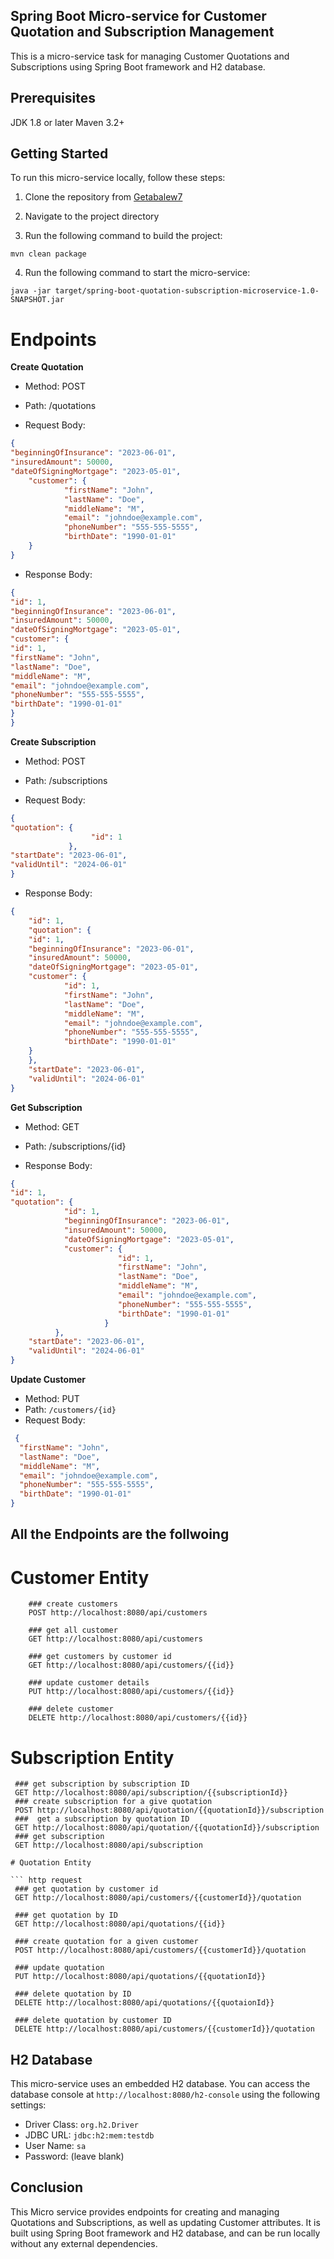 ## Spring Boot Micro-service for Customer Quotation and Subscription Management
This is a micro-service task for managing Customer Quotations and Subscriptions using Spring Boot framework and H2 database.

## Prerequisites
JDK 1.8 or later
Maven 3.2+
##  Getting Started
To run this micro-service locally, follow these steps:

1.  Clone the repository from [Getabalew7](https://github.com/Getabalew7/Microservice-Task.git)

2.  Navigate to the project directory

3.  Run the following command to build the project:

`mvn clean package`

4.  Run the following command to start the micro-service:

`java -jar target/spring-boot-quotation-subscription-microservice-1.0-SNAPSHOT.jar
`

# Endpoints

**Create Quotation**

* Method: POST

* Path: /quotations

* Request Body:

``` json
{
"beginningOfInsurance": "2023-06-01",
"insuredAmount": 50000,
"dateOfSigningMortgage": "2023-05-01",
    "customer": {
            "firstName": "John",
            "lastName": "Doe",
            "middleName": "M",
            "email": "johndoe@example.com",
            "phoneNumber": "555-555-5555",
            "birthDate": "1990-01-01"
    }
}
```
* Response Body:

``` json
{
"id": 1,
"beginningOfInsurance": "2023-06-01",
"insuredAmount": 50000,
"dateOfSigningMortgage": "2023-05-01",
"customer": {
"id": 1,
"firstName": "John",
"lastName": "Doe",
"middleName": "M",
"email": "johndoe@example.com",
"phoneNumber": "555-555-5555",
"birthDate": "1990-01-01"
}
}
```

**Create Subscription**
* Method: POST

* Path: /subscriptions

* Request Body:

``` json
{
"quotation": {
                  "id": 1
             },
"startDate": "2023-06-01",
"validUntil": "2024-06-01"
}
```
* Response Body:

```json
{
    "id": 1,
    "quotation": {
    "id": 1,
    "beginningOfInsurance": "2023-06-01",
    "insuredAmount": 50000,
    "dateOfSigningMortgage": "2023-05-01",
    "customer": {
            "id": 1,
            "firstName": "John",
            "lastName": "Doe",
            "middleName": "M",
            "email": "johndoe@example.com",
            "phoneNumber": "555-555-5555",
            "birthDate": "1990-01-01"
    }
    },
    "startDate": "2023-06-01",
    "validUntil": "2024-06-01"
}
```

**Get Subscription**

* Method: GET

* Path: /subscriptions/{id}

* Response Body:

```json
{
"id": 1,
"quotation": {
            "id": 1,
            "beginningOfInsurance": "2023-06-01",
            "insuredAmount": 50000,
            "dateOfSigningMortgage": "2023-05-01", 
            "customer": {
                        "id": 1,
                        "firstName": "John",
                        "lastName": "Doe",
                        "middleName": "M",
                        "email": "johndoe@example.com",
                        "phoneNumber": "555-555-5555",
                        "birthDate": "1990-01-01"
                     }
          },
    "startDate": "2023-06-01",
    "validUntil": "2024-06-01"
}
```

**Update Customer**

- Method: PUT
- Path: `/customers/{id}`
- Request Body:
```json
 {
  "firstName": "John",
  "lastName": "Doe",
  "middleName": "M",
  "email": "johndoe@example.com",
  "phoneNumber": "555-555-5555",
  "birthDate": "1990-01-01"
}
```
## All the Endpoints are  the follwoing
# Customer Entity
```      
    ### create customers
    POST http://localhost:8080/api/customers
    
    ### get all customer
    GET http://localhost:8080/api/customers
    
    ### get customers by customer id
    GET http://localhost:8080/api/customers/{{id}}
    
    ### update customer details
    PUT http://localhost:8080/api/customers/{{id}}
    
    ### delete customer
    DELETE http://localhost:8080/api/customers/{{id}}
 ``` 

# Subscription Entity


   ``` http request 
    ### get subscription by subscription ID
    GET http://localhost:8080/api/subscription/{{subscriptionId}}
    ### create subscription for a give quotation
    POST http://localhost:8080/api/quotation/{{quotationId}}/subscription
    ###  get a subscription by quotation ID
    GET http://localhost:8080/api/quotation/{{quotationId}}/subscription
    ### get subscription
    GET http://localhost:8080/api/subscription

# Quotation Entity

``` http request
    ### get quotation by customer id
    GET http://localhost:8080/api/customers/{{customerId}}/quotation

    ### get quotation by ID
    GET http://localhost:8080/api/quotations/{{id}}
    
    ### create quotation for a given customer
    POST http://localhost:8080/api/customers/{{customerId}}/quotation
    
    ### update quotation
    PUT http://localhost:8080/api/quotations/{{quotationId}}
    
    ### delete quotation by ID
    DELETE http://localhost:8080/api/quotations/{{quotaionId}}
    
    ### delete quotation by customer ID
    DELETE http://localhost:8080/api/customers/{{customerId}}/quotation
```

## H2 Database

This micro-service uses an embedded H2 database. You can access the database console at `http://localhost:8080/h2-console` using the following settings:

- Driver Class: `org.h2.Driver`
- JDBC URL: `jdbc:h2:mem:testdb`
- User Name: `sa`
- Password: (leave blank)

## Conclusion

This Micro service provides endpoints for creating and managing Quotations and Subscriptions, as well as updating Customer attributes. It is built using Spring Boot framework and H2 database, and can be run locally without any external dependencies.